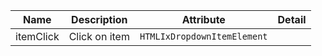 | Name                                                                                                  | Description   | Attribute                   | Detail |
| ----------------------------------------------------------------------------------------------------- | ------------- | --------------------------- | ------ |
| <div className="Api__Table"> <div>itemClick</div> <div className="Api__Table Docs__Tags"></div></div> | Click on item | `HTMLIxDropdownItemElement` |
